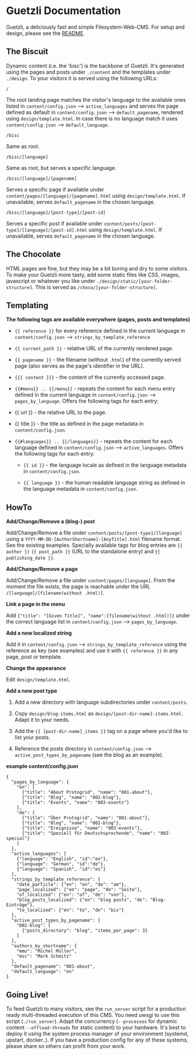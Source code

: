 Guetzli Documentation
=====================

Guetzli, a deliciously fast and simple Filesystem-Web-CMS. For setup and design, please see the [README](../README.md).

The Biscuit
-----------
Dynamic content (i.e. the 'bisc') is the backbone of Guetzli. It's generated using the pages and posts under `./content` and the templates under `./design`. To your visitors it is served using the following URLs:

`/`

The root landing page matches the visitor's language to the available ones listed in `content/config.json` --> `active_languages` and serves the page defined as default in `content/config.json` --> `default_pagename`, rendered using `design/template.html`. In case there is no language match it uses `content/config.json` --> `default_language`.

`/bisc`

Same as root.

`/bisc/[language]`

Same as root, but serves a specific language.

`/bisc/[language]/[pagename]`

Serves a specific page if available under `content/pages/[language]/[pagename].html` using `design/template.html`. If unavailable, serves `default_pagename` in the chosen language.

`/bisc/[language]/[post-type]/[post-id]`

Serves a specific post if available under `content/posts/[post-type]/[language]/[post-id].html` using `design/template.html`. If unavailable, serves `default_pagename` in the chosen language.

The Chocolate
-------------
HTML pages are fine, but they may be a bit boring and dry to some visitors. To make your Guetzli more tasty, add some static files like CSS, images, javascript or whatever you like under `./design/static/[your-folder-structure]`. This is served as `/choco/[your-folder-structure]`.

Templating
----------
**The following tags are available everywhere (pages, posts and templates)**

* `{{ reference }}` for every reference defined in the current language in `content/config.json` --> `strings_by_template_reference`

* `{{ current_path }}` - relative URL of the currently rendered page.

* `{{ pagename }}` - the filename (without `.html`) of the currently served page (also serves as the page's identifier in the URL).

* `{{{ content }}}` - the content of the currently accessed page.

*  `{{#menu}} .. {{/menu}}` - repeats the content for each menu entry defined in the current language in `content/config.json` --> `pages_by_language`. Offers the following tags for each entry:

  * {{ url }} - the relative URL to the page.

  * {{ title }} - the title as defined in the page metadata in `content/config.json`.

* `{{#languages}} .. {{/languages}}` - repeats the content for each language defined in `content/config.json` --> `active_languages`. Offers the following tags for each entry:

  * `{{ id }}` - the language locale as defined in the language metadata in `content/config.json`.

  * `{{ language }}` - the human readable language string as defined in the language metadata in `content/config.json`.

HowTo
-----
**Add/Change/Remove a (blog-) post**

Add/Change/Remove a file under `content/posts/[post-type]/[language]` using a `YYYY-MM-DD-[AuthorShortname]-[AnyTitle].html` filename format. See the existing examples. Specially available tags for blog entries are `{{ author }}` `{{ post_path }}` (URL to the standalone entry) and  `{{ publishing_date }}`.

**Add/Change/Remove a page**

Add/Change/Remove a file under `content/pages/[language]`. From the moment the file exists, the page is reachable under the URL `/[language]/[filename(without .html)]`.

**Link a page in the menu**

Add `{"title": "[Given Title]", "name":[filename(without .html)]}` under the correct language list in `content/config.json` --> `pages_by_language`.

**Add a new localized string**

Add it in `content/config.json` --> `strings_by_template_reference` using the reference as key (see examples) and use it with `{{ reference }}` in any page, post or template.

**Change the appearance**

Edit `design/template.html`.

**Add a new post type**

1) Add a new directory with language subdirectories under `content/posts`.

2) Copy `design/blog-items.html` as `design/[post-dir-name]-items.html`. Adapt it to your needs.

3) Add the `{{ [post-dir-name]_items }}` tag on a page where you'd like to list your posts.

4) Reference the posts directory in `content/config.json` --> `active_post_types_by_pagename` (see the blog as an example).

**example content/config.json**
```
{
  "pages_by_language": {
    "en": [
      {"title": "About Protogrid", "name": "001-about"},
      {"title": "Blog", "name": "002-blog"},
      {"title": "Events", "name": "003-events"}
    ],
    "de": [
      {"title": "Über Protogrid", "name": "001-about"},
      {"title": "Blog", "name": "002-blog"},
      {"title": "Ereignisse", "name": "003-events"},
      {"title": "Speziell für Deutschsprechende", "name": "00Z-special"}
    ]
  },
  "active_languages": [
    {"language": "English", "id":"en"},
    {"language": "German", "id":"de"},
    {"language": "Spanish", "id":"es"}
  ],
  "strings_by_template_reference": {
    "date_particle": {"en": "on", "de": "am"},
    "page_localized": {"en": "page", "de": "Seite"},
    "of_localized": {"en": "of", "de": "von"},
    "blog_posts_localized": {"en": "blog posts", "de": "Blog-Einträge"},
    "to_localized": {"en": "to", "de": "bis"}
  },
  "active_post_types_by_pagename": {
    "002-blog": [
      {"posts_directory": "blog", "items_per_page": 3}
    ]
  },
  "authors_by_shortname": {
    "mmu": "Michel Müller",
    "msc": "Mark Schmitz"
  },
  "default_pagename": "001-about",
  "default_language": "en"
}
```

Going Live!
-----------
To feed Guetzli to many visitors, see the `run_server` script for a production ready multi-threaded execution of this CMS. You need uwsgi to use this script (`./run_server`). Adapt the concurrency (`--processes` for dynamic content `--offload-threads` for static content) to your hardware. It's best to deploy it using the system process manager of your environment (systemd, upstart, docker..). If you have a production config for any of these systems, please share so others can profit from your work.